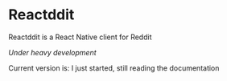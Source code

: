 # Reactddit

Reactddit is a React Native client for Reddit

_Under heavy development_

Current version is: I just started, still reading the documentation
